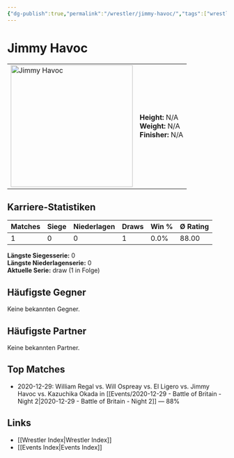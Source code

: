 ```yaml
---
{"dg-publish":true,"permalink":"/wrestler/jimmy-havoc/","tags":["wrestler"],"noteIcon":"","created":"2025-08-11T09:33:19.376+02:00"}
---
```



# Jimmy Havoc

<table>
<tr>
<td><img src="Jimmy Havoc.png" width="280" alt="Jimmy Havoc"></td>
<td>
<b>Height:</b> N/A<br>
<b>Weight:</b> N/A<br>
<b>Finisher:</b> N/A<br>
</td>
</tr>
</table>

## Karriere-Statistiken

| Matches | Siege | Niederlagen | Draws | Win % | Ø Rating |
|---------|-------|-------------|-------|-------|-----------|
| 1 | 0 | 0 | 1 | 0.0% | 88.00 |

**Längste Siegesserie:** 0<br>**Längste Niederlagenserie:** 0<br>**Aktuelle Serie:** draw (1 in Folge)


## Häufigste Gegner
Keine bekannten Gegner.

## Häufigste Partner
Keine bekannten Partner.

## Top Matches
- 2020-12-29: William Regal vs. Will Ospreay vs. El Ligero vs. Jimmy Havoc vs. Kazuchika Okada in [[Events/2020-12-29 - Battle of Britain - Night 2\|2020-12-29 - Battle of Britain - Night 2]] — 88%

## Links
- [[Wrestler Index\|Wrestler Index]]
- [[Events Index\|Events Index]]
